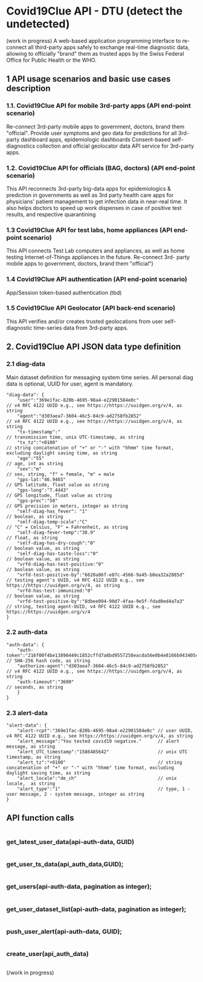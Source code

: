# Covid19Clue API - DTU (detect the undetected)

(work in progress)
A web-based application programming interface to re-connect all third-party apps safely to exchange real-time diagnostic ​
data, allowing to officially "brand" them as trusted apps by the Swiss Federal Office for Public Health or the WHO. ​

## 1 API usage scenarios and basic use cases description

### 1.1. Covid19Clue API for mobile 3rd-party apps (API end-point scenario)
Re-connect 3rd-party mobile apps to government, doctors, brand them "official".
Provide user symptoms and geo data for predictions for all 3rd-party dashboard apps, epidemiologic dashboards
Consent-based self-diagnostics collection and official geolocator data API service for 3rd-party apps.

### 1.2. Covid19Clue API for officials (BAG, doctors) (API end-point scenario)
This API reconnects 3rd-party big-data apps for epidemiologics & prediction in governments as well as 3rd party health care apps for physicians' patient management to get infection data in near-real time. It also helps doctors to speed up work dispenses in case of positive test results, and respective quarantining


### 1.3 Covid19Clue API for test labs, home appliances (API end-point scenario)

This API connects Test Lab computers and appliances, as well as home testing Internet-of-Things appliances in the future.
Re-connect 3rd- party mobile apps to government, doctors, brand them "official")

### 1.4 Covid19Clue API authentication (API end-point scenario) 

App/Session token-based authentication (tbd) 

### 1.5 Covid19Clue API Geolocator (API back-end scenario)

This API verifies and/or creates trusted geolocations from user self-diagnostic time-series data from 3rd-party apps.

## 2. Covid19Clue API JSON data type definition

### 2.1 diag-data

Main dataset definition for messaging system time series. All personal diag data is optional, UUID for user, agent is mandatory.  
```
"diag-data": {
    "user":"369e1fac-820b-4695-98a4-e22901584e0c"                      // v4 RFC 4122 UUID e.g., see https://https://uuidgen.org/v/4, as string
    "agent":"d303aea7-3604-46c5-84c9-ad2758fb2852"                     // v4 RFC 4122 UUID e.g., see https://https://uuidgen.org/v/4, as string
    "tx-timestamp":"                                                   // transmission time, unix UTC-timestamp, as string
    "tx_tz":"+0100"                                                    // string concatenation of "+" or "-" with "hhmm" time format, excluding daylight saving time, as string  
    "age":"55"                                                         // age, int as string
    "sex":"m"                                                          // sex, string, "f" = female, "m" = male 
    "gps-lat:"46.9465"                                                 // GPS latitude, float value as string
    "gps-long":"7.4443"                                                // GPS longitude, float value as string
    "gps-prec":"50"                                                    // GPS precision in meters, integer as string                  
    "self-diag-has_fever": "1"                                         // boolean, as string
    "self-diag-temp-scale":"C"                                         // "C" = Celsius, "F" = Fahrenheit, as string  
    "self-diag-fever-temp":"38.9"                                      // float, as string 
    "self-diag-has-dry-cough":"0"                                      // boolean value, as string 
    "self-diag-has-taste-loss":"0"                                     // boolean value, as string 
    "vrfd-diag-has-test-positive:"0"                                   // boolean value, as string       
    "vrfd-test-positive-by":"6620a86f-e87c-4566-9a45-b8ea32a2885d"     // testing agent's UUID, v4 RFC 4122 UUID e.g., see https://https://uuidgen.org/v/4, as string
    "vrfd-has-test-immunized:"0"                                       // boolean value, as string  
    "vrfd-test-positive-by":"8dbee094-90d7-4faa-9e5f-fdad0ed4a7a3"     // string, testing agent-UUID, v4 RFC 4122 UUID e.g., see https://https://uuidgen.org/v/4
}
```
### 2.2 auth-data
```
"auth-data": {
    "auth-token":"216f00f4be13890449c1852cffd7a8bd9557258eacda56e0b4e8166b943405cc"   // SHA-256 hash code, as string                                                    
    "authorize-agent":"d303aea7-3604-46c5-84c9-ad2758fb2852"                          // v4 RFC 4122 UUID e.g., see https://https://uuidgen.org/v/4, as string                                              
    "auth-timeout":"3600"                                                             // seconds, as string    
    }
}
```
### 2.3 alert-data 
```
"alert-data": {
    "alert-rcpt":"369e1fac-820b-4695-98a4-e22901584e0c" // user UUID, v4 RFC 4122 UUID e.g., see https://https://uuidgen.org/v/4, as string
    "alert_message":"You tested covid19 negative."      // alert message, as string
    "alert_UTC_timestamp":"1586485642"                  // unix UTC timestamp, as string
    "alert_tz":"+0100"                                  // string concatenation of "+" or "-" with "hhmm" time format, excluding daylight saving time, as string  
    "alert_locale":"de_ch"                              // unix locale,  as string
    "alert_type":"1"                                    // type, 1 - user message, 2 - system message, integer as string
}
```
## API function calls
```

```
### get_latest_user_data(api-auth-data, GUID)
```

```
### get_user_ts_data(api_auth_data,GUID);
```

```
### get_users(api-auth-data, pagination as integer);
```

```
### get_user_dataset_list(api-auth-data, pagination as integer);
```

```
### push_user_alert(api-auth-data, GUID);
```

```
### create_user(api_auth_data)
```

```
(/work in progress)
